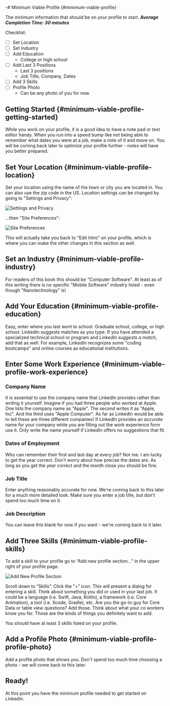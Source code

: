 -# Minimum Viable Profile {#minimum-viable-profile}

The minimum information that should be on your profile to start.
***Average Completion Time: 30 minutes***

Checklist:

- [ ] Set Location
- [ ] Set Industry
- [ ] Add Education
	- College or high school
- [ ] Add Last 3 Positions
	- Last 3 positions
	- Job Title, Company, Dates
- [ ] Add 3 Skills
- [ ] Profile Photo
	- Can be any photo of you for now. 

## Getting Started {#minimum-viable-profile-getting-started}
While you work on your profile, it is a good idea to have a note pad or text editor handy. When you run into a speed bump like not being able to remember what dates you were at a job, make a note of it and move on. You will be coming back later to optimize your profile further - notes will have you better prepared.

## Set Your Location {#minimum-viable-profile-location}
Set your location using the name of the town or city you are located in. You can also use the zip code in the US.
Location settings can be changed by going to "Settings and Privacy":

![Settings and Privacy](images/yaya-settingsandprivacy-annotated.png)

...then "Site Preferences":

![Site Preferences](images/yaya-sitepreferences-annotated.png)

 This will actually take you back to "Edit Intro" on your profile, which is where you can make the other changes in this section as well.

## Set an Industry {#minimum-viable-profile-industry}
For readers of this book this should be "Computer Software". At least as of this writing there is no specific "Mobile Software" industry listed - even though "Nanotechnology" is!

## Add Your Education {#minimum-viable-profile-education}
Easy, enter where you last went to school. Graduate school, college, or high school. LinkedIn suggests matches as you type. 
If you have attended a specialized technical school or program and *LinkedIn suggests a match*, add that as well. For example, LinkedIn recognizes some "coding bootcamps" and online courses as educational institutions.

## Enter Some Work Experience {#minimum-viable-profile-work-experience}

### Company Name
It is essential to use the company name that LinkedIn provides rather than writing it yourself. Imagine if you had three people who worked at Apple. 
One lists the company name as "Apple".
The second writes it as "Apple, Inc".
And the third uses "Apple Computer".
As far as LinkedIn would be able to tell these are three different companies! If LinkedIn provides an *accurate* name for your company while you are filling out the work experience form use it. Only write the name yourself if LinkedIn offers no suggestions that fit.

### Dates of Employment
Who can remember their first and last day at every job? Not me. I am lucky to get the year correct. Don't worry about how precise the dates are. As long as you get the year correct and the month close you should be fine. 

### Job Title
Enter anything reasonably accurate for now. We're coming back to this later for a much more detailed look. Make sure you enter a job title, but don't spend too much time on it.

### Job Description
You can leave this blank for now if you want - we're coming back to it later. 

## Add Three Skills {#minimum-viable-profile-skills}
To add a skill to your profile go to “Add new profile section…” in the upper right of your profile page. 

![Add New Profile Section](images/add-skills.png)

Scroll down to “Skills”. Click the "+" icon. This will present a dialog for entering a skill. Think about something you did or used in your last job. It could be a language (i.e. Swift, Java, Kotlin), a framework (i.e. Core Animation), a tool (i.e. Xcode, Gradle), etc. Are you the go-to guy for Core Data or table view questions? Add those. Think about what your co workers know you for. Those are the kinds of things you definitely want to add.

You should have at least 3 skills listed on your profile.

## Add a Profile Photo {#minimum-viable-profile-profile-photo}
Add a profile photo that shows *you*. Don't spend too much time choosing a photo - we will come back to this later.

## Ready!
At this point you have the minimum profile needed to get started on LinkedIn. 
